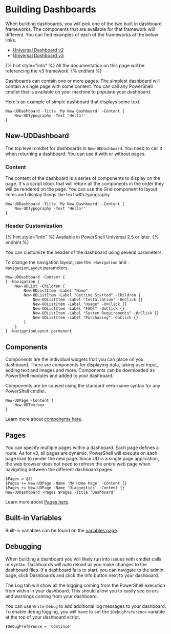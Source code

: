 # Building Dashboards

When building dashboards, you will pick one of the two built in dashboard frameworks. The components that are available for that framework will different. You can find examples of each of the frameworks at the below links.

* [Universal Dashboard v2](https://github.com/ironmansoftware/universal-dashboard/tree/master/src/v2/example)
* [Universal Dashboard v3](https://github.com/ironmansoftware/universal-dashboard/tree/master/src/v3/example)

{% hint style="info" %}
All the documentation on this page will be referencing the v3 framework.
{% endhint %}

Dashboards can contain one or more pages. The simplest dashboard will contain a single page with some content. You can call any PowerShell cmdlet that is available on your machine to populate your dashboard.

Here's an example of simple dashboard that displays some text.

```
New-UDDashboard -Title 'My New Dashboard' -Content {
    New-UDTypography -Text 'Hello!'
}
```

## New-UDDashboard

The top level cmdlet for dashboards is `New-UDDashboard`. You need to call it when returning a dashboard. You can use it with or without pages.&#x20;

### Content

The content of the dashboard is a series of components to display on the page. It's a script block that will return all the components in the order they will be rendered on the page. You can use the Grid component to layout items and display things like text with typography.&#x20;

```
New-UDDashboard -Title 'My New Dashboard' -Content {
    New-UDTypography -Text 'Hello!'
}
```

### Header Customization

{% hint style="info" %}
Available in PowerShell Universal 2.5 or later.
{% endhint %}

You can customize the header of the dashboard using several parameters.&#x20;

To change the navigation layout, use the `-Navigation` and `-NavigationLayout` parameters.

```
New-UDDashboard -Content {
} -Navigation {
    New-UDList -Children {
        New-UDListItem -Label "Home"
        New-UDListItem -Label "Getting Started" -Children {
            New-UDListItem -Label "Installation" -OnClick {}
            New-UDListItem -Label "Usage" -OnClick {}
            New-UDListItem -Label "FAQs" -OnClick {}
            New-UDListItem -Label "System Requirements" -OnClick {}
            New-UDListItem -Label "Purchasing" -OnClick {}
        }
    }
} -NavigationLayout permanent
```

## Components

Components are the individual widgets that you can place on you dashboard. There are components for displaying data, taking user input, adding text and images and more. Components can be downloaded as PowerShell modules and added to your dashboard.

Components are be caused using the standard verb-name syntax for any PowerShell cmdlet.

```
New-UDPage -Content {
    New-UDTextbox
}
```

Learn more about [components here](building-dashboards.md#components).

## Pages

You can specify multiple pages within a dashboard. Each page defines a route. As for v3, all pages are dynamic. PowerShell will execute on each page load to render the new page. Since UD is a single page application, the web browser does not need to refresh the entire web page when navigating between the different dashboard pages.

```
$Pages = @()
$Pages += New-UDPage -Name 'My Home Page' -Content {}
$Pages += New-UDPage -Name 'Diagnostics' -Content {}
New-UDDashboard -Pages $Pages -Title 'Dashboard'
```

Learn more about [Pages here](building-dashboards.md#pages).&#x20;

## Built-in Variables

Built-in variables can be found on the [variables page](../../platform/variables.md#dashboards).

## Debugging

When building a dashboard you will likely run into issues with cmdlet calls or syntax. Dashboards will auto reload as you make changes to the dashboard files. If a dashboard fails to start, you can navigate to the admin page, click Dashboards and click the Info button next to your dashboard.

The Log tab will show all the logging coming from the PowerShell execution from within in your dashboard. This should allow you to easily see errors and warnings coming from your dashboard.

You can use `Write-Debug` to add additional log messages to your dashboard. To enable debug logging, you will have to set the `$DebugPreference` variable at the top of your dashboard script.

```
$DebugPreference = 'Continue'
```
